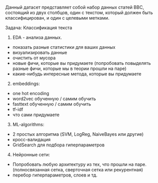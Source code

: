 Данный датасет представляет собой набор данных статей BBC, состоящий из двух столбцов, один с текстом, который должен быть классифицирован, и один с целевыми метками.

Задача: Классификация текста
1) EDA - анализа данных.
  - показать разные статистики для ваших данных
  - визуализировать данные
  - очистить от мусора
  - новые фичи, которые вы придумаете (попробовать повыделять разные фичи, которые мы в теории прошли на паре)
  - какие-нибудь интересные метода, которые вы придумаете

2) embeddings:
  - one hot encoding
  - word2vec обученную / самим обучить
  - fasttext обученную / самим обучить
  - tf-idf
  - что сами придумаете

3) ML-algorithms:
  - 2 простых алгоритма (SVM, LogReg, NaiveBayes или другие)
  - кросс-валидация
  - GridSearch для подбора гиперпараметров
4) Нейронные сети:
  - Попробовать любую архитектуру из тех, что прошли на паре. (полносвязанная сетка, сверточная сетка или рекурентная)
  - перебор гиперпараметров, слоев и тд.
